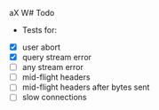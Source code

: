 aX  W# Todo

- Tests for:

- [x] user abort
- [x] query stream error
- [ ] any stream error
- [ ] mid-flight headers
- [ ] mid-flight headers after bytes sent
- [ ] slow connections
